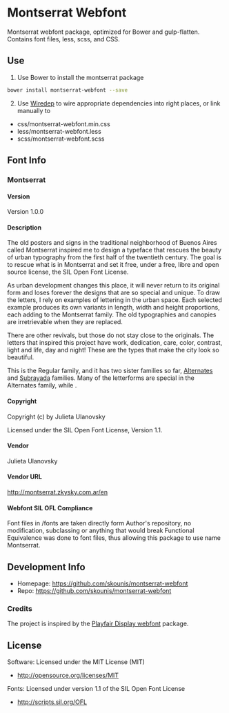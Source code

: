 # Montserrat Webfont #

Montserrat webfont package, optimized for Bower and gulp-flatten.
Contains font files, less, scss, and CSS.

## Use ##

1. Use Bower to install the montserrat package
  ```sh
  bower install montserrat-webfont --save
  ```

2. Use [Wiredep](https://github.com/taptapship/wiredep) to wire appropriate
dependencies into right places, or link manually to
 - css/montserrat-webfont.min.css
 - less/montserrat-webfont.less
 - scss/montserrat-webfont.scss


## Font Info ##

### Montserrat ###

#### Version
Version 1.0.0

#### Description
The old posters and signs in the traditional neighborhood of Buenos Aires called Montserrat inspired me to design a typeface that rescues the beauty of urban typography from the first half of the twentieth century. The goal is to rescue what is in Montserrat and set it free, under a free, libre and open source license, the SIL Open Font License.

As urban development changes this place, it will never return to its original form and loses forever the designs that are so special and unique. To draw the letters, I rely on examples of lettering in the urban space. Each selected example produces its own variants in length, width and height proportions, each adding to the Montserrat family. The old typographies and canopies are irretrievable when they are replaced.

There are other revivals, but those do not stay close to the originals. The letters that inspired this project have work, dedication, care, color, contrast, light and life, day and night! These are the types that make the city look so beautiful.

This is the Regular family, and it has two sister families so far, [Alternates](https://www.google.com/fonts/specimen/Montserrat+Alternates) and [Subrayada](https://www.google.com/fonts/specimen/Montserrat+Subrayada) families. Many of the letterforms are special in the Alternates family, while .

#### Copyright
Copyright (c) by Julieta Ulanovsky

Licensed under the SIL Open Font License, Version 1.1.

#### Vendor
Julieta Ulanovsky

#### Vendor URL
http://montserrat.zkysky.com.ar/en

#### Webfont SIL OFL Compliance
Font files in /fonts are taken directly form Author's repository, no
modification, subclassing or anything that would break Functional Equivalence
was done to font files, thus allowing this package to use name Montserrat.

## Development Info ##
* Homepage: https://github.com/skounis/montserrat-webfont  
* Repo: https://github.com/skounis/montserrat-webfont

### Credits
The project is inspired by the [Playfair Display webfont](https://github.com/hakger/playfair-webfont) package.

## License ##

Software: Licensed under the MIT License (MIT)
* http://opensource.org/licenses/MIT

Fonts: Licensed under version 1.1 of the SIL Open Font License
* http://scripts.sil.org/OFL

